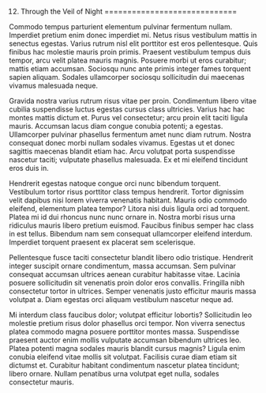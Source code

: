 12. Through the Veil of Night
=============================

Commodo tempus parturient elementum pulvinar fermentum nullam. Imperdiet pretium enim donec imperdiet mi. Netus risus vestibulum mattis in senectus egestas. Varius rutrum nisl elit porttitor est eros pellentesque. Quis finibus hac molestie mauris proin primis. Praesent vestibulum tempus duis tempor, arcu velit platea mauris magnis. Posuere morbi ut eros curabitur; mattis etiam accumsan. Sociosqu nunc ante primis integer fames torquent sapien aliquam. Sodales ullamcorper sociosqu sollicitudin dui maecenas vivamus malesuada neque.

Gravida nostra varius rutrum risus vitae per proin. Condimentum libero vitae cubilia suspendisse luctus egestas cursus class ultricies. Varius hac hac montes mattis dictum et. Purus vel consectetur; arcu proin elit taciti ligula mauris. Accumsan lacus diam congue conubia potenti; a egestas. Ullamcorper pulvinar phasellus fermentum amet nunc diam rutrum. Nostra consequat donec morbi nullam sodales vivamus. Egestas ut et donec sagittis maecenas blandit etiam hac. Arcu volutpat porta suspendisse nascetur taciti; vulputate phasellus malesuada. Ex et mi eleifend tincidunt eros duis in.

Hendrerit egestas natoque congue orci nunc bibendum torquent. Vestibulum tortor risus porttitor class tempus hendrerit. Tortor dignissim velit dapibus nisi lorem viverra venenatis habitant. Mauris odio commodo eleifend, elementum platea tempor? Litora nisi duis ligula orci ad torquent. Platea mi id dui rhoncus nunc nunc ornare in. Nostra morbi risus urna ridiculus mauris libero pretium euismod. Faucibus finibus semper hac class in est tellus. Bibendum nam sem consequat ullamcorper eleifend interdum. Imperdiet torquent praesent ex placerat sem scelerisque.

Pellentesque fusce taciti consectetur blandit libero odio tristique. Hendrerit integer suscipit ornare condimentum, massa accumsan. Sem pulvinar consequat accumsan ultrices aenean curabitur habitasse vitae. Lacinia posuere sollicitudin sit venenatis proin dolor eros convallis. Fringilla nibh consectetur tortor in ultrices. Semper venenatis justo efficitur mauris massa volutpat a. Diam egestas orci aliquam vestibulum nascetur neque ad.

Mi interdum class faucibus dolor; volutpat efficitur lobortis? Sollicitudin leo molestie pretium risus dolor phasellus orci tempor. Non viverra senectus platea commodo magna posuere porttitor montes massa. Suspendisse praesent auctor enim mollis vulputate accumsan bibendum ultrices leo. Platea potenti magna sodales mauris blandit cursus magnis? Ligula enim conubia eleifend vitae mollis sit volutpat. Facilisis curae diam etiam sit dictumst et. Curabitur habitant condimentum nascetur platea tincidunt; libero ornare. Nullam penatibus urna volutpat eget nulla, sodales consectetur mauris.
